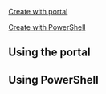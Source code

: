 



[Create with portal](#using-the-portal)

[Create with PowerShell](#using-powershell)

## Using the portal



## Using PowerShell